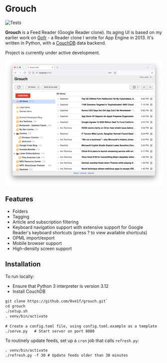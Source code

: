 Grouch
==========

![Tests](https://github.com/0xe1f/grouch/actions/workflows/testflow.yml/badge.svg)

**Grouch** is a Feed Reader (Google Reader clone). Its aging UI is based on my earlier work on [Gofr](https://github.com/0xe1f/Gofr/) - a Reader clone I wrote for App Engine in 2013. It's written in Python, with a [CouchDB](https://couchdb.apache.org/) data backend.

Project is currently under active development.

![Screenshot](docs/screenshot.png)

Features
--------

* Folders
* Tagging
* Article and subscription filtering
* Keyboard navigation support with extensive support for Google Reader's keyboard shortcuts (press ? to view available shortcuts)
* OPML import/export
* Mobile browser support
* High-density screen support

Installation
------------

To run locally:

* Ensure that Python 3 interpreter is version 3.12
* Install CouchDB

```
git clone https://github.com/0xe1f/grouch.git`
cd grouch
./setup.sh
. venv/bin/activate

# Create a config.toml file, using config.toml.example as a template
./serve.py   # Start server on port 8080
```

To routinely update feeds, set up a `cron` job that calls `refresh.py`:

```
. venv/bin/activate
./refresh.py -f 30 # Update feeds older than 30 minutes
```
